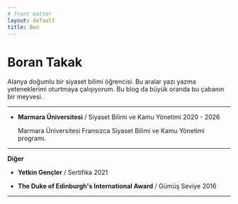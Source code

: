 ```yaml
---
# front matter
layout: default
title: Ben
---
```



# Boran Takak

Alanya doğumlu bir siyaset bilimi öğrencisi. Bu aralar yazı yazma yeteneklerimi oturtmaya çalışıyorum. Bu blog da büyük oranda bu çabanın bir meyvesi.


---

- **Marmara Üniversitesi** / Siyaset Bilimi ve Kamu Yönetimi
  2020 - 2026
  
  Marmara Üniversitesi Fransızca Siyaset Bilimi ve Kamu Yönetimi programı.

---

**Diğer**

- **Yetkin Gençler** / Sertifika
  2021

- **The Duke of Edinburgh's International Award** / Gümüş Seviye
  2016

---
